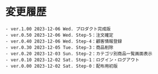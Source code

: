 # 変更履歴

	- ver.1.00 2023-12-06 Wed. プロダクト完成版
	- ver.0.50 2023-12-06 Wed. Step-5：注文確定
	- ver.0.40 2023-12-06 Wed. Step-4：顧客情報登録
	- ver.0.30 2023-12-05 Tue. Step-3：商品削除
	- ver.0.20 2023-12-03 Sun. Step-2：カテゴリ別商品一覧画面表示
	- ver.0.10 2023-12-02 Sat. Step-1：ログイン・ログアウト
	- ver.0.00 2023-12-02 Sat. Step-0：配布用初版
